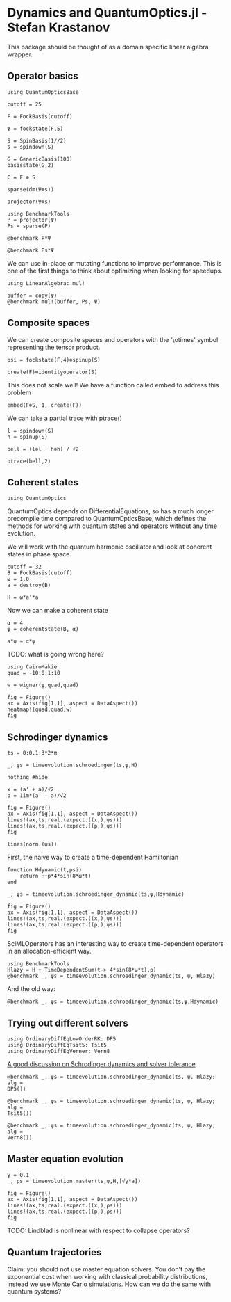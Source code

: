 # Dynamics and QuantumOptics.jl - Stefan Krastanov

This package should be thought of as a domain specific linear algebra wrapper.

## Operator basics

```@example qo
using QuantumOpticsBase

cutoff = 25

F = FockBasis(cutoff)

Ψ = fockstate(F,5)
```

```@example qo
S = SpinBasis(1//2)
s = spindown(S)
```

```@example qo
G = GenericBasis(100)
basisstate(G,2)
```

```@example qo
C = F ⊗ S

sparse(dm(Ψ⊗s))

```

```@example qo
projector(Ψ⊗s)
```

```@example qo
using BenchmarkTools
P = projector(Ψ)
Ps = sparse(P)

@benchmark P*Ψ
```
```@example qo
@benchmark Ps*Ψ
```

We can use in-place or mutating functions to improve performance. This is one of
the first things to think about optimizing when looking for speedups.
```@example qo
using LinearAlgebra: mul!

buffer = copy(Ψ)
@benchmark mul!(buffer, Ps, Ψ)
```

## Composite spaces
We can create composite spaces and operators with the '\otimes' symbol
representing the tensor product.

```@example qo
psi = fockstate(F,4)⊗spinup(S)
```

```@example qo
create(F)⊗identityoperator(S)
```
This does not scale well! We have a function called embed to address this
problem

```@example qo
embed(F⊗S, 1, create(F))
```

We can take a partial trace with ptrace()

```@example qo
l = spindown(S)
h = spinup(S)

bell = (l⊗l + h⊗h) / √2

ptrace(bell,2)
```

## Coherent states

```@example qd
using QuantumOptics
```

QuantumOptics depends on DifferentialEquations, so has a much longer precompile
time compared to QuantumOpticsBase, which defines the methods for working with
quantum states and operators without any time evolution. 

We will work with the quantum harmonic oscillator and look at coherent states in
phase space.

```@example qd
cutoff = 32
B = FockBasis(cutoff)
ω = 1.0
a = destroy(B)

H = ω*a'*a
```

Now we can make a coherent state
```@example qd
α = 4
ψ = coherentstate(B, α)
```

```@example qd
a*ψ ≈ α*ψ
```
TODO: what is going wrong here?


```@example qd
using CairoMakie
quad = -10:0.1:10

w = wigner(ψ,quad,quad)

fig = Figure()
ax = Axis(fig[1,1], aspect = DataAspect())
heatmap!(quad,quad,w)
fig
```

## Schrodinger dynamics

```@example qd
ts = 0:0.1:3*2*π

_, ψs = timeevolution.schroedinger(ts,ψ,H)

nothing #hide
```

```@example qd
x = (a' + a)/√2
p = 1im*(a' - a)/√2

fig = Figure()
ax = Axis(fig[1,1], aspect = DataAspect())
lines!(ax,ts,real.(expect.((x,),ψs)))
lines!(ax,ts,real.(expect.((p,),ψs)))
fig
```

```@example qd
lines(norm.(ψs))
```

First, the naive way to create a time-dependent Hamiltonian
```@example qd
function Hdynamic(t,psi)
    return H+p*4*sin(8*ω*t)
end

_, ψs = timeevolution.schroedinger_dynamic(ts,ψ,Hdynamic)

fig = Figure()
ax = Axis(fig[1,1], aspect = DataAspect())
lines!(ax,ts,real.(expect.((x,),ψs)))
lines!(ax,ts,real.(expect.((p,),ψs)))
fig
```

SciMLOperators has an interesting way to create time-dependent operators in an
allocation-efficient way.

```@example qd
using BenchmarkTools
Hlazy = H + TimeDependentSum(t-> 4*sin(8*ω*t),p)
@benchmark _, ψs = timeevolution.schroedinger_dynamic(ts, ψ, Hlazy)
```
 And the old way:
```@example qd
@benchmark _, ψs = timeevolution.schroedinger_dynamic(ts,ψ,Hdynamic)
```

## Trying out different solvers

```@example qd
using OrdinaryDiffEqLowOrderRK: DP5
using OrdinaryDiffEqTsit5: Tsit5
using OrdinaryDiffEqVerner: Vern8
```

[A good discussion on Schrodinger dynamics and solver tolerance](https://discourse.julialang.org/t/setting-abstol-and-reltol-when-solving-the-schrodinger-equation-with-ordinarydiffeq/125534)

```@example qd
@benchmark _, ψs = timeevolution.schroedinger_dynamic(ts, ψ, Hlazy; alg =
DP5())
```
```@example qd
@benchmark _, ψs = timeevolution.schroedinger_dynamic(ts, ψ, Hlazy; alg =
Tsit5())
```
```@example qd
@benchmark _, ψs = timeevolution.schroedinger_dynamic(ts, ψ, Hlazy; alg =
Vern8())
```

## Master equation evolution

```@example qd
γ = 0.1
_, ρs = timeevolution.master(ts,ψ,H,[√γ*a])

fig = Figure()
ax = Axis(fig[1,1], aspect = DataAspect())
lines!(ax,ts,real.(expect.((x,),ρs)))
lines!(ax,ts,real.(expect.((p,),ρs)))
fig
```

TODO: Lindblad is nonlinear with respect to collapse operators? 

## Quantum trajectories 
Claim: you should not use master equation solvers. You don't pay the exponential
cost when working with classical probability distributions, instead we use Monte
Carlo simulations. How can we do the same with quantum systems?
